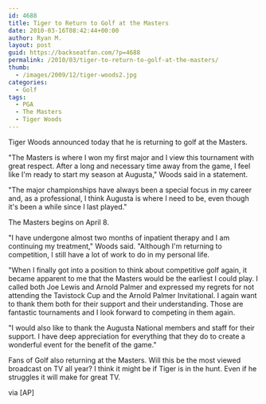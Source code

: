 ```yaml
---
id: 4688
title: Tiger to Return to Golf at the Masters
date: 2010-03-16T08:42:44+00:00
author: Ryan M.
layout: post
guid: https://backseatfan.com/?p=4688
permalink: /2010/03/tiger-to-return-to-golf-at-the-masters/
thumb:
  - /images/2009/12/tiger-woods2.jpg
categories:
  - Golf
tags:
  - PGA
  - The Masters
  - Tiger Woods
---
```


<div class="entry">
  <p>
    Tiger Woods announced today that he is returning to golf at the Masters.
  </p>

  <p>
    "The Masters is where I won my first major and I view this tournament with great respect. After a long and necessary time away from the game, I feel like I'm ready to start my season at Augusta," Woods said in a statement.
  </p>

  <p>
    "The major championships have always been a special focus in my career and, as a professional, I think Augusta is where I need to be, even though it's been a while since I last played."
  </p>

  <p>
    The Masters begins on April 8.
  </p>

  <p>
    "I have undergone almost two months of inpatient therapy and I am continuing my treatment," Woods said. "Although I'm returning to competition, I still have a lot of work to do in my personal life.
  </p>

  <p>
    "When I finally got into a position to think about competitive golf again, it became apparent to me that the Masters would be the earliest I could play. I called both Joe Lewis and Arnold Palmer and expressed my regrets for not attending the Tavistock Cup and the Arnold Palmer Invitational. I again want to thank them both for their support and their understanding. Those are fantastic tournaments and I look forward to competing in them again.
  </p>

  <p>
    "I would also like to thank the Augusta National members and staff for their support. I have deep appreciation for everything that they do to create a wonderful event for the benefit of the game."
  </p>

  <p>
    Fans of Golf also returning at the Masters. Will this be the most viewed broadcast on TV all year? I think it might be if Tiger is in the hunt. Even if he struggles it will make for great TV.
  </p>

  <p>
    via [AP]
  </p>
</div>
